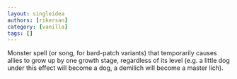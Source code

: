 ```yaml
---
layout: singleidea
authors: [rikersan]
category: [vanilla]
tags: []
---
```

Monster spell (or song, for bard-patch variants) that temporarily causes allies to grow up by one growth stage, regardless of its level (e.g. a little dog under this effect will become a dog, a demilich will become a master lich).
